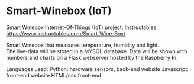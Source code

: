 # Smart-Winebox (IoT)

Smart Winebox
Internet-Of-Things (IoT) project.
Instructables: https://www.instructables.com/Smart-Wine-Box/

Smart Winebox that measures temperature, humidity and light.</br>
The live-data will be stored in a MYSQL database.
Data will be shown with numbers and charts on a Flask webserver hosted by the Raspberry Pi.

Languages used: 
Python: hardware sensors, back-end website
Javascript: front-end website
HTML/css:front-end
